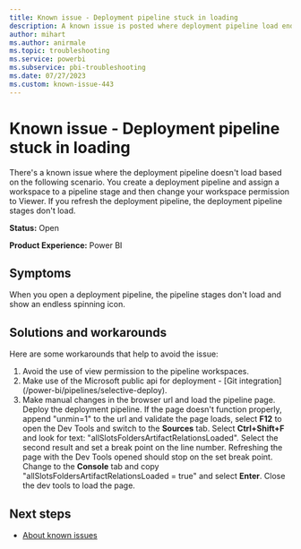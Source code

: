 ```yaml
---
title: Known issue - Deployment pipeline stuck in loading
description: A known issue is posted where deployment pipeline load endless once user is assigned 'viewer' permission on workspace.
author: mihart
ms.author: anirmale
ms.topic: troubleshooting  
ms.service: powerbi
ms.subservice: pbi-troubleshooting 
ms.date: 07/27/2023
ms.custom: known-issue-443
---
```


# Known issue - Deployment pipeline stuck in loading

There's a known issue where the deployment pipeline doesn't load based on the following scenario. You create a deployment pipeline and assign a workspace to a pipeline stage and then change your workspace permission to Viewer. If you refresh the deployment pipeline, the deployment pipeline stages don't load.

**Status:** Open

**Product Experience:** Power BI

## Symptoms

When you open a deployment pipeline, the pipeline stages don't load and show an endless spinning icon.

## Solutions and workarounds

Here are some workarounds that help to avoid the issue:

1. Avoid the use of view permission to the pipeline workspaces.
2. Make use of the Microsoft public api for deployment - [Git integration] (/power-bi/pipelines/selective-deploy).
3. Make manual changes in the browser url and load the pipeline page. Deploy the deployment pipeline. If the page doesn't function properly, append "unmin=1" to the url and validate the page loads, select **F12** to open the Dev Tools and switch to the **Sources** tab. Select **Ctrl+Shift+F** and look for text: "allSlotsFoldersArtifactRelationsLoaded". Select the second result and set a break point on the line number. Refreshing the page with the Dev Tools opened should stop on the set break point. Change to the **Console** tab and copy "allSlotsFoldersArtifactRelationsLoaded = true" and select **Enter**. Close the dev tools to load the page.

## Next steps

- [About known issues](https://support.fabric.microsoft.com/known-issues)
